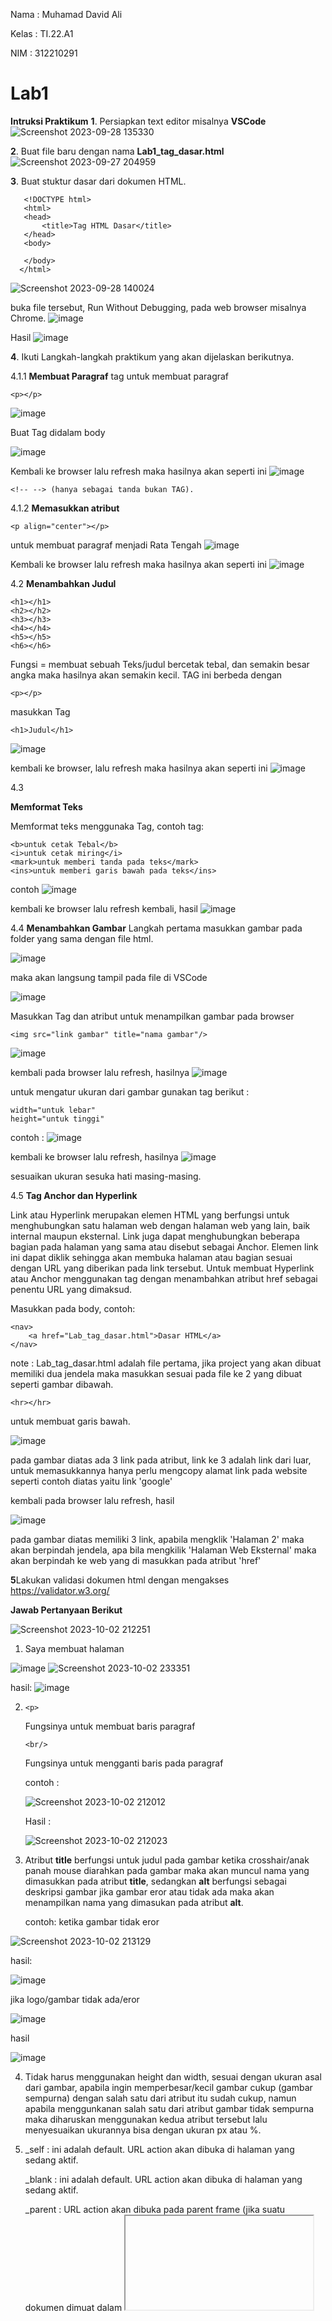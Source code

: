 Nama  : Muhamad David Ali

Kelas : TI.22.A1

NIM   : 312210291
#

# Lab1
**Intruksi Praktikum**
**1**. Persiapkan text editor misalnya **VSCode**
![Screenshot 2023-09-28 135330](https://github.com/Luxcario/Lab1/assets/116184002/c53fa646-d903-4065-8fd3-d37d041f5a86)

**2**. Buat file baru dengan nama **Lab1_tag_dasar.html**
![Screenshot 2023-09-27 204959](https://github.com/Luxcario/Lab1/assets/116184002/5231e253-4237-4f78-8fd4-6ed145774953)

**3**. Buat stuktur dasar dari dokumen HTML.
```
   <!DOCTYPE html>
   <html>
   <head>
       <title>Tag HTML Dasar</title>
   </head>
   <body>
    
   </body>
  </html>
```
   ![Screenshot 2023-09-28 140024](https://github.com/Luxcario/Lab1/assets/116184002/82460ec9-ad68-40cd-9029-4ac276aeac0e)

buka file tersebut, Run Without Debugging, pada web browser misalnya Chrome.
![image](https://github.com/Luxcario/Lab1/assets/116184002/c6ee6928-e67c-42cb-939a-a6bc5a004f01)

Hasil
![image](https://github.com/Luxcario/Lab1/assets/116184002/062cfc4a-e5fe-460a-9b90-e8605b0bdabc)

**4**. Ikuti Langkah-langkah praktikum yang akan dijelaskan berikutnya.
   
   4.1.1 **Membuat Paragraf**
   tag untuk membuat paragraf
   ```
   <p></p>
   ```
   
   ![image](https://github.com/Luxcario/Lab1/assets/116184002/51081125-df06-4a74-9982-1e1288834fdb)
   
   Buat Tag didalam body
   
   ![image](https://github.com/Luxcario/Lab1/assets/116184002/a05ab051-3ced-4a28-b18c-bb103517c865)
   

   Kembali ke browser lalu refresh maka hasilnya akan seperti ini 
   ![image](https://github.com/Luxcario/Lab1/assets/116184002/da92e610-c9b3-412e-9ef2-873e06b32fe3)


```
<!-- --> (hanya sebagai tanda bukan TAG).
```
   
   4.1.2 **Memasukkan atribut**
```
<p align="center"></p>
```
untuk membuat paragraf menjadi Rata Tengah
![image](https://github.com/Luxcario/Lab1/assets/116184002/1f6b37fb-e07e-4aa4-923b-95fba0a233f5)

Kembali ke browser lalu refresh maka hasilnya akan seperti ini
![image](https://github.com/Luxcario/Lab1/assets/116184002/ff58c733-5a39-42d2-b346-77f5a6f9fe12)

   
   4.2
   **Menambahkan Judul**
```
<h1></h1>
<h2></h2>
<h3></h3>
<h4></h4>
<h5></h5>
<h6></h6>
```
Fungsi = membuat sebuah Teks/judul bercetak tebal, dan semakin besar angka maka hasilnya akan semakin kecil. TAG ini berbeda dengan
```
<p></p>
```

masukkan Tag

```
<h1>Judul</h1>
```
![image](https://github.com/Luxcario/Lab1/assets/116184002/77573f5d-ec7a-488d-ab59-194bd101edf8)

kembali ke browser, lalu refresh maka hasilnya akan seperti ini
![image](https://github.com/Luxcario/Lab1/assets/116184002/c4e37671-dbb9-41a9-865b-c84885aa92cd)

4.3

**Memformat Teks**

Memformat teks menggunaka Tag, contoh tag:
```
<b>untuk cetak Tebal</b>
<i>untuk cetak miring</i>
<mark>untuk memberi tanda pada teks</mark>
<ins>untuk memberi garis bawah pada teks</ins>
```
contoh
![image](https://github.com/Luxcario/Lab1/assets/116184002/aa8634b7-216c-4d4f-ae5e-13ba4d79803f)

kembali ke browser lalu refresh kembali, hasil
![image](https://github.com/Luxcario/Lab1/assets/116184002/c930d50a-8637-4341-9a8f-c4417584ba82)

4.4 **Menambahkan Gambar**
Langkah pertama masukkan gambar pada folder yang sama dengan file html.

![image](https://github.com/Luxcario/Lab1/assets/116184002/a3b85300-3628-4957-9e2f-fabcecc6ffef)

maka akan langsung tampil pada file di VSCode

![image](https://github.com/Luxcario/Lab1/assets/116184002/821edb6c-075a-4338-8343-7fe3dd2e56e9)

Masukkan Tag dan atribut untuk menampilkan gambar pada browser
```
<img src="link gambar" title="nama gambar"/>
```
![image](https://github.com/Luxcario/Lab1/assets/116184002/a3763d63-9190-407c-8f69-ab83593d17b0)

kembali pada browser lalu refresh, hasilnya
![image](https://github.com/Luxcario/Lab1/assets/116184002/f7118ee2-ba93-4514-8acf-a8d875db3f32)

untuk mengatur ukuran dari gambar gunakan tag berikut :
```
width="untuk lebar"
height="untuk tinggi"
```
contoh :
![image](https://github.com/Luxcario/Lab1/assets/116184002/a2816bf9-9c95-4e7a-89fe-8c27465a4bd7)

kembali ke browser lalu refresh, hasilnya
![image](https://github.com/Luxcario/Lab1/assets/116184002/8a9e5801-c2cd-4200-987d-dd745aab2588)

sesuaikan ukuran sesuka hati masing-masing.









4.5
**Tag Anchor dan Hyperlink**

Link atau Hyperlink merupakan elemen HTML yang berfungsi untuk menghubungkan satu halaman 
web dengan halaman web yang lain, baik internal maupun eksternal.
Link juga dapat menghubungkan beberapa bagian pada halaman yang sama atau disebut sebagai 
Anchor. 
Elemen link ini dapat diklik sehingga akan membuka halaman atau bagian sesuai dengan URL yang 
diberikan pada link tersebut.
Untuk membuat Hyperlink atau Anchor menggunakan tag <a> dengan menambahkan atribut href 
sebagai penentu URL yang dimaksud.

Masukkan pada body, contoh: 

```
<nav>
    <a href="Lab_tag_dasar.html">Dasar HTML</a>
</nav>
```
note : Lab_tag_dasar.html adalah file pertama, jika project yang akan dibuat memiliki dua jendela maka masukkan sesuai pada file ke 2 yang dibuat seperti gambar dibawah.

```
<hr></hr>
```
untuk  membuat garis bawah.

![image](https://github.com/Luxcario/Lab1/assets/116184002/b1a56603-4623-4bde-a503-06924e8a40f5)

pada gambar diatas ada 3 link pada atribut, link ke 3 adalah link dari luar, untuk memasukkannya hanya perlu mengcopy alamat link pada website seperti contoh diatas yaitu link 'google'

kembali pada browser lalu refresh, hasil

![image](https://github.com/Luxcario/Lab1/assets/116184002/d4285ede-506c-4667-901d-c56904e01885)

pada gambar diatas memiliki 3 link, apabila mengklik 'Halaman 2' maka akan berpindah jendela, apa bila mengkilik 'Halaman Web Eksternal' maka akan berpindah ke web yang di masukkan pada atribut 'href'

**5**Lakukan validasi dokumen html dengan mengakses https://validator.w3.org/

**Jawab Pertanyaan Berikut**

![Screenshot 2023-10-02 212251](https://github.com/Luxcario/Lab1/assets/116184002/0c917d5c-ea25-45ea-b14c-e8ed8a6ee91e)

1. Saya membuat halaman

 ![image](https://github.com/Luxcario/Lab1/assets/116184002/3349bb08-d8ae-4e47-b4ff-f37b9d58d6d5)
 ![Screenshot 2023-10-02 233351](https://github.com/Luxcario/Lab1/assets/116184002/e4e6ed37-039d-44bf-a5e8-15c85ce193be)

 hasil:
![image](https://github.com/Luxcario/Lab1/assets/116184002/11c10977-6029-4365-905a-3f94ec797cd6)

2. ```
   <p>
   ```
   Fungsinya untuk membuat baris paragraf
   
   ```
   <br/>
   ```
   Fungsinya untuk mengganti baris pada paragraf
   
   contoh :
   
   ![Screenshot 2023-10-02 212012](https://github.com/Luxcario/Lab1/assets/116184002/ebf09a1c-46a9-478d-a15f-20df369dcbb9)
   
   Hasil :
   
   ![Screenshot 2023-10-02 212023](https://github.com/Luxcario/Lab1/assets/116184002/5e693dd7-f94d-47e9-91dc-26480a4787f2)

3. Atribut **title** berfungsi untuk judul pada gambar ketika crosshair/anak panah mouse diarahkan pada gambar maka akan muncul nama yang dimasukkan pada atribut **title**, sedangkan **alt** berfungsi sebagai deskripsi gambar jika gambar eror atau tidak ada maka akan menampilkan nama yang dimasukan pada atribut **alt**.

   contoh:
ketika gambar tidak eror

![Screenshot 2023-10-02 213129](https://github.com/Luxcario/Lab1/assets/116184002/1a8a877a-7109-4c6d-9db4-9a90bbb65447)

hasil:

![image](https://github.com/Luxcario/Lab1/assets/116184002/9b1a1c56-236a-40b3-9830-9fa86ed9e980)



jika logo/gambar tidak ada/eror

![image](https://github.com/Luxcario/Lab1/assets/116184002/f2c85e74-178e-4847-998d-0f9ca35183eb)

hasil

![image](https://github.com/Luxcario/Lab1/assets/116184002/0146ec49-8669-42c8-8b2a-1d02f5568667)

4. Tidak harus menggunakan height dan width, sesuai dengan ukuran asal dari gambar, apabila ingin memperbesar/kecil gambar cukup (gambar sempurna) dengan salah satu dari atribut itu sudah cukup, namun apabila menggunkanan salah satu dari atribut gambar tidak sempurna maka diharuskan menggunakan kedua atribut tersebut lalu menyesuaikan ukurannya bisa dengan ukuran px atau %.

5. _self   : ini adalah default. URL action akan dibuka di halaman yang sedang aktif.

   _blank  : ini adalah default. URL action akan dibuka di halaman yang sedang aktif.

   _parent : URL action akan dibuka pada parent frame (jika suatu dokumen dimuat dalam <iframe>)

   _top    : URL action akan dibuka pada frame paling atas (jika suatu dokumen dimuat dalam <iframe> bertingkat)


   

   

